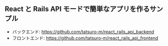 ## React と Rails API モードで簡単なアプリを作るサンプル

- バックエンド: https://github.com/tatsuro-m/react_rails_api_backend
- フロントエンド: https://github.com/tatsuro-m/react_rails_api_frontend
